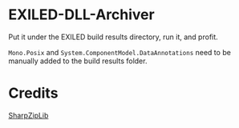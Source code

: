# EXILED-DLL-Archiver
Put it under the EXILED build results directory, run it, and profit.

``Mono.Posix`` and ``System.ComponentModel.DataAnnotations`` need to be manually added to the build results folder.

# Credits
[SharpZipLib](https://github.com/icsharpcode/SharpZipLib/wiki/GZip-and-Tar-Samples#user-content--create-a-tgz-targz)
